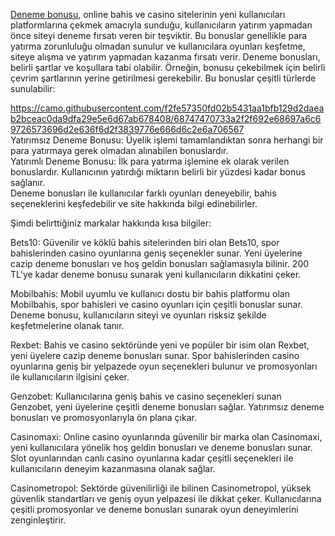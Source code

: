 <p><a href="https://www.philmudd.com/deneme-bonusu/">Deneme bonusu</a>, online bahis ve casino sitelerinin yeni kullanıcıları platformlarına &ccedil;ekmek amacıyla sunduğu, kullanıcıların yatırım yapmadan &ouml;nce siteyi deneme fırsatı veren bir teşviktir. Bu bonuslar genellikle para yatırma zorunluluğu olmadan sunulur ve kullanıcılara oyunları keşfetme, siteye alışma ve yatırım yapmadan kazanma fırsatı verir. Deneme bonusları, belirli şartlar ve koşullara tabi olabilir. &Ouml;rneğin, bonusu &ccedil;ekebilmek i&ccedil;in belirli &ccedil;evrim şartlarının yerine getirilmesi gerekebilir. Bu bonuslar &ccedil;eşitli t&uuml;rlerde sunulabilir:</p>
<a href="https://camo.githubusercontent.com/f2fe57350fd02b5431aa1bfb129d2daeab2bceac0da9dfa29e5e6d67ab678408/68747470733a2f2f692e68697a6c69726573696d2e636f6d2f3839776e666d6c2e6a706567">https://camo.githubusercontent.com/f2fe57350fd02b5431aa1bfb129d2daeab2bceac0da9dfa29e5e6d67ab678408/68747470733a2f2f692e68697a6c69726573696d2e636f6d2f3839776e666d6c2e6a706567</a><br />Yatırımsız Deneme Bonusu: &Uuml;yelik işlemi tamamlandıktan sonra herhangi bir para yatırmaya gerek olmadan alınabilen bonuslardır.<br />Yatırımlı Deneme Bonusu: İlk para yatırma işlemine ek olarak verilen bonuslardır. Kullanıcının yatırdığı miktarın belirli bir y&uuml;zdesi kadar bonus sağlanır.<br />Deneme bonusları ile kullanıcılar farklı oyunları deneyebilir, bahis se&ccedil;eneklerini keşfedebilir ve site hakkında bilgi edinebilirler.</p>
<p>Şimdi belirttiğiniz markalar hakkında kısa bilgiler:</p>
<p>Bets10: G&uuml;venilir ve k&ouml;kl&uuml; bahis sitelerinden biri olan Bets10, spor bahislerinden casino oyunlarına geniş se&ccedil;enekler sunar. Yeni &uuml;yelerine cazip deneme bonusları ve hoş geldin bonusları sağlamasıyla bilinir. 200 TL'ye kadar deneme bonusu sunarak yeni kullanıcıların dikkatini &ccedil;eker.</p>
<p>Mobilbahis: Mobil uyumlu ve kullanıcı dostu bir bahis platformu olan Mobilbahis, spor bahisleri ve casino oyunları i&ccedil;in &ccedil;eşitli bonuslar sunar. Deneme bonusu, kullanıcıların siteyi ve oyunları risksiz şekilde keşfetmelerine olanak tanır.</p>
<p>Rexbet: Bahis ve casino sekt&ouml;r&uuml;nde yeni ve pop&uuml;ler bir isim olan Rexbet, yeni &uuml;yelere cazip deneme bonusları sunar. Spor bahislerinden casino oyunlarına geniş bir yelpazede oyun se&ccedil;enekleri bulunur ve promosyonları ile kullanıcıların ilgisini &ccedil;eker.</p>
<p>Genzobet: Kullanıcılarına geniş bahis ve casino se&ccedil;enekleri sunan Genzobet, yeni &uuml;yelerine &ccedil;eşitli deneme bonusları sağlar. Yatırımsız deneme bonusları ve promosyonlarıyla &ouml;n plana &ccedil;ıkar.</p>
<p>Casinomaxi: Online casino oyunlarında g&uuml;venilir bir marka olan Casinomaxi, yeni kullanıcılara y&ouml;nelik hoş geldin bonusları ve deneme bonusları sunar. Slot oyunlarından canlı casino oyunlarına kadar &ccedil;eşitli se&ccedil;enekleri ile kullanıcıların deneyim kazanmasına olanak sağlar.</p>
<p>Casinometropol: Sekt&ouml;rde g&uuml;venilirliği ile bilinen Casinometropol, y&uuml;ksek g&uuml;venlik standartları ve geniş oyun yelpazesi ile dikkat &ccedil;eker. Kullanıcılarına &ccedil;eşitli promosyonlar ve deneme bonusları sunarak oyun deneyimlerini zenginleştirir.</p>
